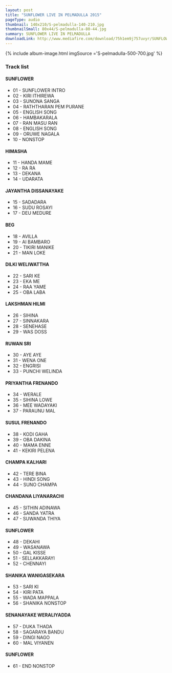```yaml
---
layout: post
title: "SUNFLOWER LIVE IN PELMADULLA 2015"
pageType: audio
thumbnail: 140x210/S-pelmadulla-140-210.jpg
thumbnailSmall: 80x44/S-pelmadulla-80-44.jpg
summary: SUNFLOWER LIVE IN PELMADULLA
downloadLink: http://www.mediafire.com/download/75h1em9j757uvyr/SUNFLOWER_LIVE_IN_PELMADULLA_2015.rar
---
```


<div class="ab-player" data-boourl="https://audioboom.com/publishing/playlist/v3?autoplay=false&boo_content_type=playlist&data_for_content_type=1278566&image_option=small&link_color=%2358d1eb&player_theme=light&show_title=true&src=https%3A%2F%2Fapi.audioboom.com%2Fplaylists%2F1278566-sunflower-live-in-pelmadulla-2015" data-boowidth="100%" data-maxheight="285" data-iframestyle="background-color:transparent; display:block; min-width:300px; max-width:700px;" style="background-color:transparent;"></div><script type="text/javascript">(function() { var po = document.createElement("script"); po.type = "text/javascript"; po.async = true; po.src = "https://d15mj6e6qmt1na.cloudfront.net/cdn/embed.js"; var s = document.getElementsByTagName("script")[0]; s.parentNode.insertBefore(po, s); })();</script>

{% include album-image.html imgSource ='S-pelmadulla-500-700.jpg' %}

### Track list 

#### SUNFLOWER

- 01 - SUNFLOWER INTRO 
- 02 - KIRI ITHIREWA  
- 03 - SUNONA SANGA 
- 04 - RATHTHARAN PEM PURANE 
- 05 - ENGLISH SONG 
- 06 - HAMBAKARALA  
- 07 - RAN MASU RAN  
- 08 - ENGLISH SONG 
- 09 - ORUWE NAGALA 
- 10 - NONSTOP 

#### HIMASHA

- 11 - HANDA MAME 
- 12 - RA RA 
- 13 - DEKANA  
- 14 - UDARATA  

#### JAYANTHA DISSANAYAKE

- 15 - SADADARA 
- 16 - SUDU ROSAYI  
- 17 - DEU MEDURE  

#### BEG

- 18 - AVILLA  
- 19 - AI BAMBARO  
- 20 - TIKIRI MANIKE 
- 21 - MAN LOKE  

#### DILKI WELIWATTHA

- 22 - SARI KE 
- 23 - EKA ME 
- 24 - RAA YAME  
- 25 - OBA LABA 

#### LAKSHMAN HILMI

- 26 - SIHINA 
- 27 - SINNAKARA  
- 28 - SENEHASE 
- 29 - WAS DOSS  

#### RUWAN SRI

- 30 - AYE AYE 
- 31 - WENA ONE  
- 32 - ENGRISI  
- 33 - PUNCHI WELINDA  

#### PRIYANTHA FRENANDO

- 34 - WERALE  
- 35 - SIHINA LOWE  
- 36 - MEE WADAYAKI 
- 37 - PARAUNU MAL  

#### SUSUL FRENANDO

- 38 - KODI GAHA  
- 39 - OBA DAKINA 
- 40 - MAMA ENNE  
- 41 - KEKIRI PELENA 

#### CHAMPA KALHARI

- 42 - TERE BINA  
- 43 - HINDI SONG 
- 44 - SUNO CHAMPA  

#### CHANDANA LIYANARACHI

- 45 - SITHIN ADINAWA 
- 46 - SANDA YATRA 
- 47 - SUWANDA THIYA 

#### SUNFLOWER

- 48 - DEKAHI 
- 49 - WASANAWA 
- 50 - GAL KISSE 
- 51 - SELLAKKARAYI  
- 52 - CHENNAYI  

#### SHANIKA WANIGASEKARA

- 53 - SARI KI  
- 54 - KIRI PATA 
- 55 - WADA MAPPALA  
- 56 - SHANIKA NONSTOP 

#### SENANAYAKE WERALIYADDA

- 57 - DUKA THADA  
- 58 - SAGARAYA BANDU 
- 59 - DINGI NAGO 
- 60 - MAL VIYANEN  

#### SUNFLOWER

- 61 - END NONSTOP 